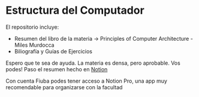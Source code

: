 # Estructura del Computador

El repositorio incluye:
* Resumen del libro de la materia -> Principles of Computer Architecture - Miles Murdocca
* Biliografía y Guías de Ejercicios

Espero que te sea de ayuda. La materia es densa, pero aprobable. Vos podes! 
Paso el resumen hecho en [Notion](https://tide-lantern-9ea.notion.site/ESTRUCTURA-DEL-COMPUTADOR-66-70-dbabaea07fed42e29d37cbd0c626a455)

Con cuenta Fiuba podes tener acceso a Notion Pro, una app muy recomendable para organizarse con la facultad
